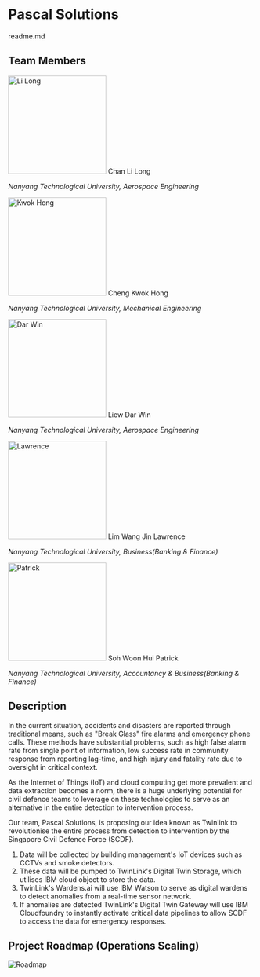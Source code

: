 # Pascal Solutions
readme.md

## Team Members

<img src="https://github.com/PascalSolutions-Twinlink-SCDFXIBM/blob/master/Li%20Long.jpg" alt="Li Long" width="200" height="200" />
Chan Li Long

*Nanyang Technological University, Aerospace Engineering*

<img src="https://github.com/lawrencelwj/PascalSolutions/blob/master/Kwok%20Hong.jpg" alt="Kwok Hong" width="200" height="200" />
Cheng Kwok Hong

*Nanyang Technological University, Mechanical Engineering*
  
<img src="https://github.com/lawrencelwj/PascalSolutions/blob/master/Dar%20Win.jpg" alt="Dar Win" width="200" height="200" />
Liew Dar Win

*Nanyang Technological University, Aerospace Engineering*

<img src="https://github.com/lawrencelwj/PascalSolutions/blob/master/Lawrence.png" alt="Lawrence" width="200" height="200" />
Lim Wang Jin Lawrence

*Nanyang Technological University, Business(Banking & Finance)*

<img src="https://github.com/lawrencelwj/PascalSolutions/blob/master/Patrick.jpg" alt="Patrick" width="200" height="200" />
Soh Woon Hui Patrick

*Nanyang Technological University, Accountancy & Business(Banking & Finance)*


## Description

In the current situation, accidents and disasters are reported through traditional means, such as "Break Glass" fire alarms and emergency phone calls. These methods have substantial problems, such as high false alarm rate from single point of information, low success rate in community response from reporting lag-time, and high injury and fatality rate due to oversight in critical context.

As the Internet of Things (IoT) and cloud computing get more prevalent and data extraction becomes a norm, there is a huge underlying potential for civil defence teams to leverage on these technologies to serve as an alternative in the entire detection to intervention process.

Our team, Pascal Solutions, is proposing our idea known as Twinlink to revolutionise the entire process from detection to intervention by the Singapore Civil Defence Force (SCDF). 

1. Data will be collected by building management's IoT devices such as CCTVs and smoke detectors.
2. These data will be pumped to TwinLink's Digital Twin Storage, which utilises IBM cloud object to store the data.
3. TwinLink's Wardens.ai will use IBM Watson to serve as digital wardens to detect anomalies from a real-time sensor network.
4. If anomalies are detected TwinLink's Digital Twin Gateway will use IBM Cloudfoundry to instantly activate critical data pipelines to allow SCDF to access the data for emergency responses.

## Project Roadmap (Operations Scaling)

<img src="https://github.com/lawrencelwj/PascalSolutions/blob/master/Stages.png" alt="Roadmap" />
